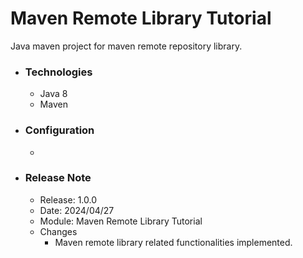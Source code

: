 # Maven Remote Library Tutorial
Java maven project for maven remote repository library.

* ### Technologies
    * Java 8
    * Maven

* ### Configuration
    * 

* ### Release Note

    * Release: 1.0.0
    * Date: 2024/04/27
    * Module: Maven Remote Library Tutorial
    * Changes
        * Maven remote library related functionalities implemented.
